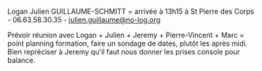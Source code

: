 Logan 
Julien GUILLAUME-SCHMITT = arrivée à 13h15 à St Pierre des Corps - 06.63.58.30.35 - julien.guillaume@no-log.org

Prévoir réunion avec Logan + Julien + Jeremy + Pierre-Vincent + Marc = point planning formation, faire un sondage de dates, plutôt les après midi. Bien repréciser à Jeremy qu'il faut nous donner les prises console pour balance. 


